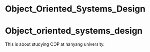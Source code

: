 # Object_Oriented_Systems_Design

# Object_oriented_systems_design

This is about studying OOP at hanyang university.
